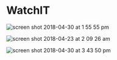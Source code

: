 # WatchIT

![screen shot 2018-04-30 at 1 55 55 pm](https://user-images.githubusercontent.com/34632263/39713452-ac033f68-51db-11e8-9a26-d49b6f62e0b9.png)

![screen shot 2018-04-23 at 2 09 26 am](https://user-images.githubusercontent.com/34632263/39713444-a6fe1ede-51db-11e8-96c6-7e6d02b66aee.png)

![screen shot 2018-04-30 at 3 43 50 pm](https://user-images.githubusercontent.com/34632263/39713472-b972cb64-51db-11e8-9c75-42e82040dea8.png)

